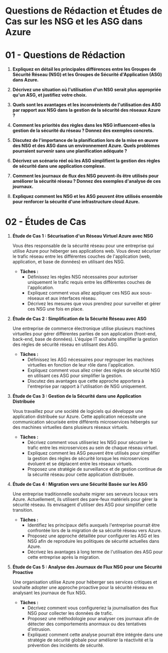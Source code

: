 # Questions de Rédaction et Études de Cas sur les NSG et les ASG dans Azure

# 01 - Questions de Rédaction

1. **Expliquez en détail les principales différences entre les Groupes de Sécurité Réseau (NSG) et les Groupes de Sécurité d'Application (ASG) dans Azure.**

2. **Décrivez une situation où l'utilisation d'un NSG serait plus appropriée qu'un ASG, et justifiez votre choix.**

3. **Quels sont les avantages et les inconvénients de l'utilisation des ASG par rapport aux NSG dans la gestion de la sécurité des réseaux Azure ?**

4. **Comment les priorités des règles dans les NSG influencent-elles la gestion de la sécurité du réseau ? Donnez des exemples concrets.**

5. **Discutez de l'importance de la planification lors de la mise en œuvre des NSG et des ASG dans un environnement Azure. Quels problèmes pourraient survenir sans une planification adéquate ?**

6. **Décrivez un scénario réel où les ASG simplifient la gestion des règles de sécurité dans une application complexe.**

7. **Comment les journaux de flux des NSG peuvent-ils être utilisés pour améliorer la sécurité réseau ? Donnez des exemples d'analyse de ces journaux.**

8. **Expliquez comment les NSG et les ASG peuvent être utilisés ensemble pour renforcer la sécurité d'une infrastructure cloud Azure.**

# 02 - Études de Cas

1. **Étude de Cas 1 : Sécurisation d'un Réseau Virtuel Azure avec NSG**

   Vous êtes responsable de la sécurité réseau pour une entreprise qui utilise Azure pour héberger ses applications web. Vous devez sécuriser le trafic réseau entre les différentes couches de l'application (web, application, et base de données) en utilisant des NSG.

   - **Tâches :**
     - Définissez les règles NSG nécessaires pour autoriser uniquement le trafic requis entre les différentes couches de l'application.
     - Expliquez comment vous allez appliquer ces NSG aux sous-réseaux et aux interfaces réseau.
     - Décrivez les mesures que vous prendrez pour surveiller et gérer ces NSG une fois en place.

2. **Étude de Cas 2 : Simplification de la Sécurité Réseau avec ASG**

   Une entreprise de commerce électronique utilise plusieurs machines virtuelles pour gérer différentes parties de son application (front-end, back-end, base de données). L'équipe IT souhaite simplifier la gestion des règles de sécurité réseau en utilisant des ASG.

   - **Tâches :**
     - Définissez les ASG nécessaires pour regrouper les machines virtuelles en fonction de leur rôle dans l'application.
     - Expliquez comment vous allez créer des règles de sécurité NSG en utilisant ces ASG pour simplifier la gestion.
     - Discutez des avantages que cette approche apportera à l'entreprise par rapport à l'utilisation de NSG uniquement.

3. **Étude de Cas 3 : Gestion de la Sécurité dans une Application Distribuée**

   Vous travaillez pour une société de logiciels qui développe une application distribuée sur Azure. Cette application nécessite une communication sécurisée entre différents microservices hébergés sur des machines virtuelles dans plusieurs réseaux virtuels.

   - **Tâches :**
     - Décrivez comment vous utiliseriez les NSG pour sécuriser le trafic entre les microservices au sein de chaque réseau virtuel.
     - Expliquez comment les ASG peuvent être utilisés pour simplifier la gestion des règles de sécurité lorsque les microservices évoluent et se déplacent entre les réseaux virtuels.
     - Proposez une stratégie de surveillance et de gestion continue de la sécurité réseau pour cette application distribuée.

4. **Étude de Cas 4 : Migration vers une Sécurité Basée sur les ASG**

   Une entreprise traditionnelle souhaite migrer ses serveurs locaux vers Azure. Actuellement, ils utilisent des pare-feux matériels pour gérer la sécurité réseau. Ils envisagent d'utiliser des ASG pour simplifier cette transition.

   - **Tâches :**
     - Identifiez les principaux défis auxquels l'entreprise pourrait être confrontée lors de la migration de sa sécurité réseau vers Azure.
     - Proposez une approche détaillée pour configurer les ASG et les NSG afin de reproduire les politiques de sécurité actuelles dans Azure.
     - Décrivez les avantages à long terme de l'utilisation des ASG pour cette entreprise après la migration.

5. **Étude de Cas 5 : Analyse des Journaux de Flux NSG pour une Sécurité Proactive**

   Une organisation utilise Azure pour héberger ses services critiques et souhaite adopter une approche proactive pour la sécurité réseau en analysant les journaux de flux NSG.

   - **Tâches :**
     - Décrivez comment vous configureriez la journalisation des flux NSG pour collecter les données de trafic.
     - Proposez une méthodologie pour analyser ces journaux afin de détecter des comportements anormaux ou des tentatives d'intrusion.
     - Expliquez comment cette analyse pourrait être intégrée dans une stratégie de sécurité globale pour améliorer la réactivité et la prévention des incidents de sécurité.
